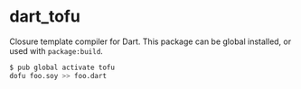 # dart_tofu
Closure template compiler for Dart.
This package can be global installed, or used with
`package:build`.

```bash
$ pub global activate tofu
dofu foo.soy >> foo.dart
```